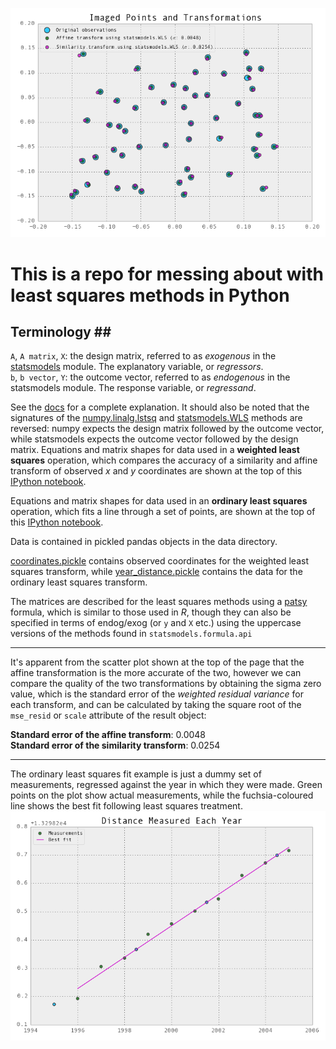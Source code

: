 ![results](WLS.png "This graph just screams 'sleep deprived!', doesn't it?")

# This is a repo for messing about with least squares methods in Python #

## Terminology ##
`A`, `A matrix`, `X`: the design matrix, referred to as *exogenous* in the [statsmodels](http://statsmodels.sourceforge.net/stable/) module. The explanatory variable, or *regressors*.  
`b`, `b vector`, `Y`: the outcome vector, referred to as *endogenous* in the statsmodels module. The response variable, or *regressand*.  

See the [docs](http://statsmodels.sourceforge.net/devel/endog_exog.html) for a complete explanation.
It should also be noted that the signatures of the [numpy.linalg.lstsq](http://docs.scipy.org/doc/numpy/reference/generated/numpy.linalg.lstsq.html) and [statsmodels.WLS](http://statsmodels.sourceforge.net/devel/generated/statsmodels.regression.linear_model.WLS.html#statsmodels.regression.linear_model.WLS) methods are reversed: numpy expects the design matrix followed by the outcome vector, while statsmodels expects the outcome vector followed by the design matrix.
Equations and matrix shapes for data used in a **weighted least squares** operation, which compares the accuracy of a similarity and affine transform of observed *x* and *y* coordinates are shown at the top of this [IPython notebook](http://nbviewer.ipython.org/urls/raw.github.com/urschrei/linalg/master/notebooks/weighted_least_squares.ipynb).  

Equations and matrix shapes for data used in an **ordinary least squares** operation, which fits a line through a set of points, are shown at the top of this [IPython notebook](http://nbviewer.ipython.org/urls/raw.github.com/urschrei/linalg/master/notebooks/ordinary_least_squares.ipynb).

Data is contained in pickled pandas objects in the data directory.

[coordinates.pickle](data/coordinates.pickle) contains observed coordinates for the weighted least squares transform, while [year_distance.pickle](data/year_distance.pickle) contains the data for the ordinary least squares transform.  

The matrices are described for the least squares methods using a [patsy](http://patsy.readthedocs.org/en/latest/overview.html) formula, which is similar to those used in *R*, though they can also be specified in terms of endog/exog (or `y` and `X` etc.) using the uppercase versions of the methods found in `statsmodels.formula.api`

---
It's apparent from the scatter plot shown at the top of the page that the affine transformation is the more accurate of the two, however we can compare the quality of the two transformations by obtaining the sigma zero value, which is the standard error of the *weighted residual variance* for each transform, and can be calculated by taking the square root of the `mse_resid` or `scale` attribute of the result object:  

**Standard error of the affine transform**: 0.0048  
**Standard error of the similarity transform**: 0.0254

---
The ordinary least squares fit example is just a dummy set of measurements, regressed against the year in which they were made.
Green points on the plot show actual measurements, while the fuchsia-coloured line shows the best fit following least squares treatment.  
![OLS](OLS.png "Pretty simple")
